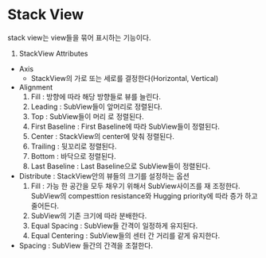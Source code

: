 # Stack View
stack view는 view들을 묶어 표시하는 기능이다.

1. StackView Attributes
 - Axis
    - StackView의 가로 또는 세로를 결정한다(Horizontal, Vertical)
 - Alignment
   1. Fill : 방향에 따라 해당 방향들로 뷰를 늘린다.
   2. Leading : SubView들이 앞머리로 정렬된다.
   3. Top : SubView들이 머리 로 정렬된다.
   4. First Baseline : First Baseline에 따라 SubView들이 정렬된다.
   5. Center : StackView의 center에 맞춰 정렬된다.
   6. Trailing : 뒷꼬리로 정렬된다.
   7. Bottom : 바닥으로 정렬된다.
   8. Last Baseline : Last Baseline으로 SubView들이 정렬된다.
 - Distribute : StackView안의 뷰들의 크기를 설정하는 옵션
   1. Fill : 가능 한 공간을 모두 채우기 위해서 SubView사이즈를 재 조정한다. SubView의 compesttion resistance와 Hugging priority에 따라 증가 하고 줄어든다.
   2. SubView의 기존 크기에 따라 분배한다.
   3. Equal Spacing : SubView들 간격이 일정하게 유지된다.
   4. Equal Centering : SubView들의 센터 간 거리를 같게 유지한다.
 - Spacing : SubView 들간의 간격을 조절한다.